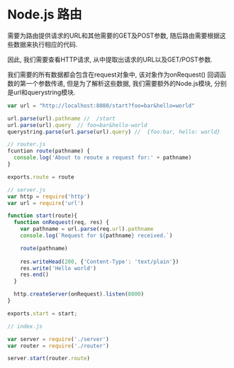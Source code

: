 # Node.js 路由

需要为路由提供请求的URL和其他需要的GET及POST参数, 随后路由需要根据这些数据来执行相应的代码.

因此, 我们需要查看HTTP请求, 从中提取出请求的URL以及GET/POST参数. 

我们需要的所有数据都会包含在request对象中, 该对象作为onRequest() 回调函数的第一个参数传递, 但是为了解析这些数据, 我们需要额外的Node.js模块, 分别是url和querystring模块.

```js
var url = "http://localhost:8080/start?foo=bar&hello=world"

url.parse(url).pathname //  /start
url.parse(url).query  // foo=bar&hello-world
querystring.parse(url.parse(url).query) //  {foo:bar, hello: world}
```

```js
// router.js
fcuntion route(pathname) {
  console.log('About to reoute a request for:' + pathname)
}

exports.route = route
```

```js
// server.js
var http = require('http')
var url = require('url')

function start(route){
  function onRequest(req, res) {
    var pathname = url.parse(req.url).pathname
    console.log(`Request for ${pathname} received.`)

    route(pathname)
    
    res.writeHead(200, {'Content-Type': 'text/plain'})
    res.write('Hello world')
    res.end()
  }

  http.createServer(onRequest).listen(8000)
}

exports.start = start;
```

```js
// index.js

var server = require('./server')
var router = require('./router')

server.start(router.route)
```